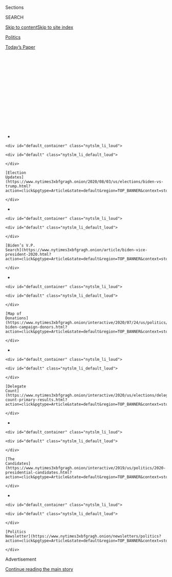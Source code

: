 <div id="app">

<div>

<div>

<div>

<div class="NYTAppHideMasthead css-1q2w90k e1suatyy0">

<div class="section css-ui9rw0 e1suatyy2">

<div class="css-eph4ug er09x8g0">

<div class="css-6n7j50">

</div>

<span class="css-1dv1kvn">Sections</span>

<div class="css-10488qs">

<span class="css-1dv1kvn">SEARCH</span>

</div>

[Skip to content](#site-content)[Skip to site
index](#site-index)

</div>

<div id="masthead-section-label" class="css-1wr3we4 eaxe0e00">

[Politics](https://www.nytimes3xbfgragh.onion/section/politics)

</div>

<div class="css-10698na e1huz5gh0">

</div>

</div>

<div id="masthead-bar-one" class="section hasLinks css-15hmgas e1csuq9d3">

<div class="css-uqyvli e1csuq9d0">

</div>

<div class="css-1uqjmks e1csuq9d1">

</div>

<div class="css-9e9ivx">

[](https://myaccount.nytimes3xbfgragh.onion/auth/login?response_type=cookie&client_id=vi)

</div>

<div class="css-1bvtpon e1csuq9d2">

[Today’s
Paper](https://www.nytimes3xbfgragh.onion/section/todayspaper)

</div>

</div>

</div>

</div>

<div data-aria-hidden="false">

<div id="site-content" data-role="main">

<div>

<div class="css-1aor85t" style="opacity:0.000000001;z-index:-1;visibility:hidden">

<div class="css-1hqnpie">

<div class="css-epjblv">

<span class="css-17xtcya">[Politics](/section/politics)</span><span class="css-x15j1o">|</span><span class="css-fwqvlz">Trump
Leans Into False Virus Claims in Combative Fox News
Interview</span>

</div>

<div class="css-k008qs">

<div class="css-1iwv8en">

<span class="css-18z7m18"></span>

<div>

</div>

</div>

<span class="css-1n6z4y">https://nyti.ms/32xNXln</span>

<div class="css-1705lsu">

<div class="css-4xjgmj">

<div class="css-4skfbu" data-role="toolbar" data-aria-label="Social Media Share buttons, Save button, and Comments Panel with current comment count" data-testid="share-tools">

  - 
  - 
  - 
  - 
    
    <div class="css-6n7j50">
    
    </div>

  - 

</div>

</div>

</div>

</div>

</div>

</div>

<div id="NYT_TOP_BANNER_REGION" class="css-13pd83m">

<div>

<div id="styln-elections-notifications-menu" class="section interactive-content interactive-size-medium css-1edisqu">

<div class="css-17ih8de interactive-body">

<div class="nytslm_innerContainer" data-aria-live="polite">

<div class="nytslm_title">

</div>

  - 
    
    <div id="default_container" class="nytslm_li_loud">
    
    <div id="default" class="nytslm_li_default_loud">
    
    </div>
    
    [Election
    Updates](https://www.nytimes3xbfgragh.onion/2020/08/03/us/elections/biden-vs-trump.html?action=click&pgtype=Article&state=default&region=TOP_BANNER&context=storylines_menu)
    
    </div>

  - 
    
    <div id="default_container" class="nytslm_li_loud">
    
    <div id="default" class="nytslm_li_default_loud">
    
    </div>
    
    [Biden’s V.P.
    Search](https://www.nytimes3xbfgragh.onion/article/biden-vice-president-2020.html?action=click&pgtype=Article&state=default&region=TOP_BANNER&context=storylines_menu)
    
    </div>

  - 
    
    <div id="default_container" class="nytslm_li_loud">
    
    <div id="default" class="nytslm_li_default_loud">
    
    </div>
    
    [Map of
    Donations](https://www.nytimes3xbfgragh.onion/interactive/2020/07/24/us/politics/trump-biden-campaign-donors.html?action=click&pgtype=Article&state=default&region=TOP_BANNER&context=storylines_menu)
    
    </div>

  - 
    
    <div id="default_container" class="nytslm_li_loud">
    
    <div id="default" class="nytslm_li_default_loud">
    
    </div>
    
    [Delegate
    Count](https://www.nytimes3xbfgragh.onion/interactive/2020/us/elections/delegate-count-primary-results.html?action=click&pgtype=Article&state=default&region=TOP_BANNER&context=storylines_menu)
    
    </div>

  - 
    
    <div id="default_container" class="nytslm_li_loud">
    
    <div id="default" class="nytslm_li_default_loud">
    
    </div>
    
    [The
    Candidates](https://www.nytimes3xbfgragh.onion/interactive/2019/us/politics/2020-presidential-candidates.html?action=click&pgtype=Article&state=default&region=TOP_BANNER&context=storylines_menu)
    
    </div>

  - 
    
    <div id="default_container" class="nytslm_li_loud">
    
    <div id="default" class="nytslm_li_default_loud">
    
    </div>
    
    [Politics
    Newsletter](https://www.nytimes3xbfgragh.onion/newsletters/politics?action=click&pgtype=Article&state=default&region=TOP_BANNER&context=storylines_menu)
    
    </div>

</div>

</div>

</div>

</div>

</div>

<div id="top-wrapper" class="css-1sy8kpn">

<div id="top-slug" class="css-l9onyx">

Advertisement

</div>

[Continue reading the main
story](#after-top)

<div class="ad top-wrapper" style="text-align:center;height:100%;display:block;min-height:250px">

<div id="top" class="place-ad" data-position="top" data-size-key="top">

</div>

</div>

<div id="after-top">

</div>

</div>

<div>

<div id="sponsor-wrapper" class="css-1hyfx7x">

<div id="sponsor-slug" class="css-19vbshk">

Supported by

</div>

[Continue reading the main
story](#after-sponsor)

<div id="sponsor" class="ad sponsor-wrapper" style="text-align:center;height:100%;display:block">

</div>

<div id="after-sponsor">

</div>

</div>

<div class="css-186x18t">

</div>

<div class="css-1vkm6nb ehdk2mb0">

# Trump Leans Into False Virus Claims in Combative Fox News Interview

</div>

The president grew agitated as he was fact-checked on polling, race
relations and the coronavirus response by Chris Wallace of Fox News.

<div class="css-79elbk" data-testid="photoviewer-wrapper">

<div class="css-z3e15g" data-testid="photoviewer-wrapper-hidden">

</div>

<div class="css-1a48zt4 ehw59r15" data-testid="photoviewer-children">

![<span class="css-16f3y1r e13ogyst0" data-aria-hidden="true">President
Trump on the South Lawn of the White House on
Wednesday.</span><span class="css-cnj6d5 e1z0qqy90" itemprop="copyrightHolder"><span class="css-1ly73wi e1tej78p0">Credit...</span><span><span>Anna
Moneymaker for The New York
Times</span></span></span>](https://static01.graylady3jvrrxbe.onion/images/2020/07/19/us/19dc-trump/19dc-trump-articleLarge.jpg?quality=75&auto=webp&disable=upscale)

</div>

</div>

<div class="css-18e8msd">

<div class="css-vp77d3 epjyd6m0">

<div class="css-hus3qt ey68jwv0" data-aria-hidden="true">

[![Katie
Rogers](https://static01.graylady3jvrrxbe.onion/images/2018/06/12/multimedia/author-katie-rogers/author-katie-rogers-thumbLarge-v2.png
"Katie Rogers")](https://www.nytimes3xbfgragh.onion/by/katie-rogers)

</div>

<div class="css-1baulvz">

By [<span class="css-1baulvz last-byline" itemprop="name">Katie
Rogers</span>](https://www.nytimes3xbfgragh.onion/by/katie-rogers)

</div>

</div>

  - 
    
    <div class="css-ld3wwf e16638kd2">
    
    Published July 19, 2020Updated July 20,
    2020
    
    </div>

  - 
    
    <div class="css-4xjgmj">
    
    <div class="css-pvvomx" data-role="toolbar" data-aria-label="Social Media Share buttons, Save button, and Comments Panel with current comment count" data-testid="share-tools">
    
      - 
      - 
      - 
      - 
        
        <div class="css-6n7j50">
        
        </div>
    
      - 
    
    </div>
    
    </div>

</div>

</div>

<div class="section meteredContent css-1r7ky0e" name="articleBody" itemprop="articleBody">

<div class="css-1fanzo5 StoryBodyCompanionColumn">

<div class="css-53u6y8">

WASHINGTON — An agitated [President
Trump](https://www.nytimes3xbfgragh.onion/interactive/2020/us/elections/donald-trump.html)
offered a string of combative and often dubious assertions in an
interview aired Sunday, defending [his handling of the
coronavirus](https://www.nytimes3xbfgragh.onion/2020/07/18/us/politics/trump-coronavirus-response-failure-leadership.html)
with misleading evidence, attacking his own health experts, disputing
[polls](https://www.nytimes3xbfgragh.onion/2020/07/20/us/politics/trump-polls-senate.html)
showing him trailing in his re-election race and defending people who
display the Confederate flag as victims of “cancel culture.”

The president’s remarks, delivered in an interview on “Fox News Sunday,”
amounted to a contentious potpourri more commonly found on his Twitter
feed and at his political
rallies.

<div id="NYT_MAIN_CONTENT_1_REGION" class="css-9tf9ac">

<div>

<div id="styln-nfldraft-updates-block" class="section interactive-content interactive-size-medium css-1ftcdic">

<div class="css-17ih8de interactive-body">

<div id="styln-briefing-block" data-asset-id="">

<div class="briefing-block-header-section">

# [Latest Updates: 2020 Election](https://www.nytimes3xbfgragh.onion/2020/08/03/us/elections/biden-vs-trump.html?action=click&pgtype=Article&state=default&region=MAIN_CONTENT_1&context=storylines_live_updates)

<div class="briefing-block-ts">

Updated 2020-08-04T01:23:51.312Z

</div>

</div>

  - [Trump assails mail-in voting anew, citing delays in declaring a
    winner in a New York congressional
    primary.](https://www.nytimes3xbfgragh.onion/2020/08/03/us/elections/biden-vs-trump.html?action=click&pgtype=Article&state=default&region=MAIN_CONTENT_1&context=storylines_live_updates#link-6494b448)
  - [Obama issues his first slate of 2020
    endorsements.](https://www.nytimes3xbfgragh.onion/2020/08/03/us/elections/biden-vs-trump.html?action=click&pgtype=Article&state=default&region=MAIN_CONTENT_1&context=storylines_live_updates#link-3de249e6)
  - [In a big shift, Trump is now encouraging mask-wearing in campaign
    emails.](https://www.nytimes3xbfgragh.onion/2020/08/03/us/elections/biden-vs-trump.html?action=click&pgtype=Article&state=default&region=MAIN_CONTENT_1&context=storylines_live_updates#link-54e34d20)

<div class="briefing-block-footer">

<div class="briefing-block-footer-meta">

[See more
updates](https://www.nytimes3xbfgragh.onion/2020/08/03/us/elections/biden-vs-trump.html?action=click&pgtype=Article&state=default&region=MAIN_CONTENT_1&context=storylines_live_updates)

</div>

</div>

</div>

</div>

</div>

</div>

</div>

The difference this time was a vigorous attempt by the host, Chris
Wallace, to fact-check him, leading to several clashes between the two
on matters ranging from the coronavirus response to whether Mr. Trump
would accept the results of the election should he lose.

## The Coronavirus

  - The president made a litany of false claims about his
    administration’s handling of the virus, despite evidence that key
    officials and public health experts advising the president made
    crucial missteps and played down the spread of the disease this
    spring. In the interview, Mr. Trump falsely claimed that the United
    States had “one of the lowest mortality rates in the world” from the
    virus.
    
    “That’s not true, sir,” Mr. Wallace said.
    
    “Do you have the numbers, please?” Mr. Trump said. “Because I heard
    we had the best mortality rate.”
    
    The United States has the [eighth-worst fatality
    rate](https://coronavirus.jhu.edu/data/mortality) among the
    countries currently most affected by the coronavirus, and the death
    rate per 100,000 people — 42.83 — ranks it third-worst, according to
    data on the countries most affected by the coronavirus compiled by
    Johns Hopkins University. Mr. Trump said that by increasing testing,
    his administration was “creating trouble for the fake news to come
    along and say, ‘Oh, we have more cases.’”

  - Mr. Trump falsely claimed that the coronavirus case rate in other
    countries was lower than in the United States because those nations
    did not engage in testing. When Mr. Wallace pointed out a low case
    rate across the European Union, the president suggested it was
    possible that those countries “don’t test.” And when Mr. Wallace
    pointed out that the death rate in the United States was rising, Mr.
    Trump replied by blaming China.
    
    “Excuse me, it’s all too much, it shouldn’t be one case,” Mr. Trump
    said. “It came from China. They should’ve never let it escape. They
    should’ve never let it out. But it is what it is. Take a look at
    Europe, take a look at the numbers in Europe. And by the way,
    they’re having cases.”

  - Mr. Trump called Dr. Anthony S. Fauci, the nation’s top infectious
    disease expert, an “alarmist” who provided faulty information in the
    early days of the coronavirus pandemic.
    
    “I don’t know that he’s a leaker,” Mr. Trump said during the
    interview. “He’s a little bit of an alarmist. That’s OK. A little
    bit of an alarmist.”
    
    Mr. Trump said that Dr. Fauci had been against his decision to close
    the borders to travelers from China in January. That is misleading:
    While Dr. Fauci initially opposed the idea on the grounds that a ban
    would prevent medical professionals from traveling to hard-hit
    areas, he supported the decision by the time it was made.
    
    Mr. Trump also said Dr. Fauci had been against Americans wearing
    masks. Dr. Fauci has said he does not regret urging Americans not to
    wear masks in the early days of the pandemic, citing a severe
    shortage of protective gear for medical professionals at the time.

  - Mr. Trump said he doubted whether Dr. Robert R. Redfield, the
    director of the Centers for Disease Control and Prevention, was
    correct in predicting that the pandemic would be worse this fall. “I
    don’t know,” Mr. Trump said. “And I don’t think he knows.”
    
    He said public health experts and the World Health Organization “got
    a lot wrong” early on, including a theory that the virus would abate
    as the weather warmed — one that Mr. Trump himself had promoted
    repeatedly. Then the president reiterated his earlier claim,
    unsupported by science, that the virus would suddenly cease one day.
    “It’s going to disappear, and I’ll be right,” Mr. Trump said.
    “Because I’ve been right probably more than anybody else.”

## The Election

  - Mr. Trump insulted Fox News pollsters as “among the worst” when
    presented with data that showed him trailing former Vice President
    Joseph R. Biden Jr., the presumptive Democratic nominee, claiming
    that he had seen polls that showed him winning.
    
    “I understand you still have more than 100 days to this election,
    but at this point you’re losing,” Mr. Wallace told Mr. Trump after
    detailing a new [Fox News
    poll](https://static.foxnews.com/foxnews.com/content/uploads/2020/07/Fox_July-12-15-2020_Complete_National_Topline_July-19-Release.pdf)
    that showed Mr. Biden leading the president by eight points, 49
    percent to 41 percent, among registered voters.
    
    “First of all, I’m not losing,” Mr. Trump replied, “because those
    are fake polls. They were fake in 2016, and now they’re even more
    fake. The polls were much worse in 2016.”
    
    But in reality, the Fox News poll was much better for him than
    another major survey released Sunday. A [Washington Post-ABC News
    poll](https://www.washingtonpost.com/politics/biden-leads-by-double-digits-as-coronavirus-takes-a-toll-on-the-president-post-abc-poll-finds/2020/07/18/8d041884-c840-11ea-b037-f9711f89ee46_story.html)
    showed Mr. Biden with a double-digit lead: 55 percent to 40 percent
    among registered voters. The numbers were part of a slate of polls
    showing Mr. Biden’s lead widening as the pandemic weighed on the
    president’s approval ratings.
    
    Mr. Trump said he was not worried about losing the election with the
    decision last week to [replace his campaign manager, Brad
    Parscale](https://www.nytimes3xbfgragh.onion/2020/07/15/us/politics/trump-campaign-brad-parscale.html).
    Mr. Trump called Mr. Parscale “a great digital guy” before saying
    that many of his 2016 campaign hands were getting more involved. He
    did not mention his new campaign manager, [Bill
    Stepien](https://www.nytimes3xbfgragh.onion/article/bill-stepien.html),
    by name.

  - When told that Mr. Biden was chosen in the Fox poll as the more
    mentally sound candidate, Mr. Trump disputed that finding and
    defended his cognitive test results to Mr. Wallace, who said he had
    taken the same test that the president had bragged about acing this
    month. Mr. Wallace pointed out that one of the questions asked to
    identify an elephant.
    
    “It’s all misrepresentation,” Mr. Trump said. “Because, yes, the
    first few questions are easy, but I’ll bet you couldn’t even answer
    the last five questions. I’ll bet you couldn’t. They get very hard,
    the last five questions.”

  - Mr. Trump suggested that he might not accept the results of the
    election should he lose. Mr. Wallace, who spent the interview
    grilling the president — a tactic he has used in [other high-profile
    interviews](https://www.washingtonpost.com/lifestyle/style/chris-wallace-wants-journalists-to-push-for-the-truth-but-fox-news-often-traffics-in-propaganda/2019/12/15/64cf5b84-1f54-11ea-bed5-880264cc91a9_story.html)
    — pointed out that Mr. Trump said the same thing in 2016.
    
    “You don’t know until you see,” Mr. Trump said. “It depends. I think
    mail-in voting is going to rig the election. I really do.”
    
    Mr. Trump, who has voted by mail, has [repeatedly
    warned](https://www.nytimes3xbfgragh.onion/article/mail-in-vote-fraud-ballot.html),
    without evidence, that mail elections would involve robbed
    mailboxes, forged signatures and ballots printed by foreign
    countries.

## Race and Policing

  - Mr. Trump again tried to attack Mr. Biden, claiming that the former
    vice president wanted to defund the police. The president suggested
    this was evidenced by his work with more progressive Democrats to
    create a charter pledging to work together on matters including
    changes to policing.
    
    “It says nothing about defunding the police,” Mr. Wallace said of
    that document.
    
    “Oh really? It says abolish, it says defund. Let’s go\! Get me the
    charter, please,” Mr. Trump said, before demanding to see the
    document. In a promotional clip of the interview, [Mr. Wallace
    said](https://www.usatoday.com/story/news/politics/2020/07/17/fox-news-chris-wallace-fact-checks-trump-bidens-stance-police/5461970002/)
    the president had been unable to find evidence that Mr. Biden sought
    to defund or abolish the police.

  - When Mr. Wallace asked the president if he could understand why
    Black people would be angry about their increased likelihood to be
    killed by the police, Mr. Trump reiterated a claim [he made in
    another interview last
    week](https://www.nytimes3xbfgragh.onion/2020/07/14/us/politics/trump-white-people-killed-by-police.html):
    that white people are fatally shot in high numbers, too.
    
    “I mean, many, many whites are killed,” Mr. Trump said. “I hate to
    say, but this is going on for decades.”
    
    Statistics show that while more white Americans are killed by the
    police over all, people of color are killed at higher rates.

  - Mr. Trump also refused to back down from supporting people who were
    against abolishing the Confederate flag, even as Mr. Wallace pointed
    out that they had used it in defense of slavery. The president
    equated the movement to pull down the flags and Confederate
    monuments to “cancel culture,” a term more commonly used to describe
    a boycott against a person, often a celebrity, who says or does
    something culturally offensive.
    
    “And you know, the whole thing with cancel culture, we can’t cancel
    our whole history,” Mr. Trump said. “We can’t forget that the North
    and the South fought. We have to remember that. Otherwise we’ll end
    up fighting
again.”

</div>

</div>

<div>

</div>

</div>

<div>

</div>

<div>

</div>

<div id="NYT_BELOW_MAIN_CONTENT_REGION">

<div>

<div id="STLYN_guide_v1_STYLN_guide_a" class="section css-l08pwh interactive-content interactive-size-medium">

<div class="css-17ih8de interactive-body">

<div class="g-story g-freebird g-max-limit" data-preview-slug="styln-scroll-guide">

</div>

<div id="g-electionguide-id" class="g-electionguide">

<div class="g-electionguide-container">

<div class="g-electionguide-wrapper">

<div class="g-electionguide-logo">

</div>

# Our 2020 Election Guide

Updated Aug. 3, 2020

  - 
    
    -----
    
    ## The Latest
    
      - President Trump again assails mail-in voting, [claiming without
        evidence that the process is plagued by
        fraud](https://www.nytimes3xbfgragh.onion/2020/08/03/us/politics/trump-mail-in-voting.html?action=click&pgtype=Article&state=default&region=BELOW_MAIN_CONTENT&context=storylines_guide).

  - 
    
    -----
    
    ## Biden’s V.P. Search
    
      - [Here are 13
        women](https://www.nytimes3xbfgragh.onion/article/biden-vice-president-2020.html?action=click&pgtype=Article&state=default&region=BELOW_MAIN_CONTENT&context=storylines_guide)
        who have been under consideration to be Joe Biden’s running
        mate, and why each might be chosen — and might not be.

  - 
    
    -----
    
    ## Keep Up With Our Coverage
    
      - Get an
        [email](https://www.nytimes3xbfgragh.onion/newsletters/politics?action=click&pgtype=Article&state=default&region=BELOW_MAIN_CONTENT&context=storylines_guide)
        recapping the day’s news
    
    <!-- end list -->
    
      - Download our mobile app on
        [iOS](https://apps.apple.com/us/app/nytimes/id284862083?ls=1&mat_click_id=5c79ae7455014fd1bd66b5610c05b8f2-20191112-16948&referrer=mat_click_id%3D5c79ae7455014fd1bd66b5610c05b8f2-20191112-16948%26link_click_id%3D722930677036718082)
        and
        [Android](http://a.localytics.com/android?id=com.nytimes.android&referrer=utm_source%3Dother_nyt_mobile_web%26utm_medium%3DWeb%2520page%26utm_term%3DGeneral%2520Mobile%2520Page%26utm_campaign%3DNYT%2520Mobile%2520General%2520Page)
        and turn on Breaking News and Politics alerts

</div>

</div>

</div>

</div>

</div>

</div>

</div>

<div>

</div>

<div>

<div id="bottom-wrapper" class="css-1ede5it">

<div id="bottom-slug" class="css-l9onyx">

Advertisement

</div>

[Continue reading the main
story](#after-bottom)

<div id="bottom" class="ad bottom-wrapper" style="text-align:center;height:100%;display:block;min-height:90px">

</div>

<div id="after-bottom">

</div>

</div>

</div>

</div>

</div>

## Site Index

<div>

</div>

## Site Information Navigation

  - [© <span>2020</span> <span>The New York Times
    Company</span>](https://help.nytimes3xbfgragh.onion/hc/en-us/articles/115014792127-Copyright-notice)

<!-- end list -->

  - [NYTCo](https://www.nytco.com/)
  - [Contact
    Us](https://help.nytimes3xbfgragh.onion/hc/en-us/articles/115015385887-Contact-Us)
  - [Work with us](https://www.nytco.com/careers/)
  - [Advertise](https://nytmediakit.com/)
  - [T Brand Studio](http://www.tbrandstudio.com/)
  - [Your Ad
    Choices](https://www.nytimes3xbfgragh.onion/privacy/cookie-policy#how-do-i-manage-trackers)
  - [Privacy](https://www.nytimes3xbfgragh.onion/privacy)
  - [Terms of
    Service](https://help.nytimes3xbfgragh.onion/hc/en-us/articles/115014893428-Terms-of-service)
  - [Terms of
    Sale](https://help.nytimes3xbfgragh.onion/hc/en-us/articles/115014893968-Terms-of-sale)
  - [Site
    Map](https://spiderbites.nytimes3xbfgragh.onion)
  - [Help](https://help.nytimes3xbfgragh.onion/hc/en-us)
  - [Subscriptions](https://www.nytimes3xbfgragh.onion/subscription?campaignId=37WXW)

</div>

</div>

</div>

</div>
